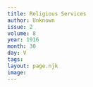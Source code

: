 ```yaml
---
title: Religious Services
author: Unknown
issue: 2
volume: 8
year: 1916
month: 30
day: V
tags:
layout: page.njk
image:
---
```

